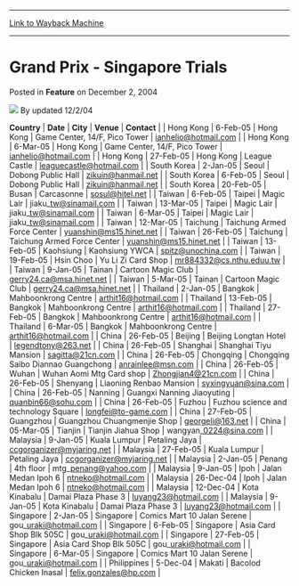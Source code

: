 
---
[Link to Wayback Machine](https://web.archive.org/web/20220819103735/https://magic.wizards.com/en/articles/archive/feature/grand-prix-singapore-trials-2004-12-02)

[_metadata_:wayback_url]:- "https://magic.wizards.com/en/articles/archive/feature/grand-prix-singapore-trials-2004-12-02"
[_metadata_:wayback_raw_url]:- "https://web.archive.org/web/20220819103735id_/https://magic.wizards.com/en/articles/archive/feature/grand-prix-singapore-trials-2004-12-02"
[_metadata_:wayback_capture_timestamp]:- "2022-08-19 10:37:35+00:00"
[_metadata_:publish_date]:- "2004-12-02"
[_metadata_:description]:- "CountryDateCityVenueContact Hong Kong6-Feb-05Hong KongGame Center, 14/F, Pico Towerianhelio@hotmail.com Hong Kong6-Mar-05Hong KongGame Center, 14/F, Pico Towerianhelio@hotmail.com Hong Kong27-Feb-05Hong KongLeague Castleleaguecastle@hotmail.com South Korea2-Jan-05SeoulDobong Public Hallzikuin@hanmail.net South Korea6-Feb-05SeoulDobong Public Hallzikuin@hanmail.net South"
[_metadata_:generator]:- "Drupal 7 (http://drupal.org)"
---


Grand Prix - Singapore Trials
=============================



 Posted in **Feature**
 on December 2, 2004 






![](https://media.magic.wizards.com/styles/auth_small/public/generic-avatar-150_431.png)
By updated 12/2/04













 **Country** | **Date** | **City** | **Venue** | **Contact** |
| Hong Kong | 6-Feb-05 | Hong Kong | Game Center, 14/F, Pico Tower | ianhelio@hotmail.com |
| Hong Kong | 6-Mar-05 | Hong Kong | Game Center, 14/F, Pico Tower | ianhelio@hotmail.com |
| Hong Kong | 27-Feb-05 | Hong Kong | League Castle | leaguecastle@hotmail.com |
| South Korea | 2-Jan-05 | Seoul | Dobong Public Hall | zikuin@hanmail.net |
| South Korea | 6-Feb-05 | Seoul | Dobong Public Hall | zikuin@hanmail.net |
| South Korea | 20-Feb-05 | Busan | Carcasonne | sosul@hitel.net |
| Taiwan | 6-Feb-05 | Taipei | Magic Lair | jiaku\_tw@sinamail.com |
| Taiwan | 13-Mar-05 | Taipei | Magic Lair | jiaku\_tw@sinamail.com |
| Taiwan | 6-Mar-05 | Taipei | Magic Lair | jiaku\_tw@sinamail.com |
| Taiwan | 12-Mar-05 | Taichung | Taichung Armed Force Center | yuanshin@ms15.hinet.net |
| Taiwan | 26-Feb-05 | Taichung | Taichung Armed Force Center | yuanshin@ms15.hinet.net |
| Taiwan | 13-Feb-05 | Kaohsiung | Kaohsiung YWCA | spitz@unochina.com |
| Taiwan | 19-Feb-05 | Hsin Choo | Yu Li Zi Card Shop | mr884332@cs.nthu.eduu.tw |
| Taiwan | 9-Jan-05 | Tainan | Cartoon Magic Club | gerry24.ca@msa.hinet.net |
| Taiwan | 5-Mar-05 | Tainan | Cartoon Magic Club | gerry24.ca@msa.hinet.net |
| Thailand | 2-Jan-05 | Bangkok | Mahboonkrong Centre | arthit16@hotmail.com |
| Thailand | 13-Feb-05 | Bangkok | Mahboonkrong Centre | arthit16@hotmail.com |
| Thailand | 27-Feb-05 | Bangkok | Mahboonkrong Centre | arthit16@hotmail.com |
| Thailand | 6-Mar-05 | Bangkok | Mahboonkrong Centre | arthit16@hotmail.com |
| China | 26-Feb-05 | Beijing  | Beijing Longtan Hotel | legendtony@263.net |
| China | 26-Feb-05 | Shanghai | Shanghai Tiyu Mansion | sagitta@21cn.com |
| China | 26-Feb-05 | Chongqing | Chongqing Saibo Diannao Guangchong | anrainlee@msn.com |
| China | 26-Feb-05 | Wuhan | Wuhan Aomi Mtg Card shop | Zhongjian4@21cn.com |
| China | 26-Feb-05 | Shenyang | Liaoning Renbao Mansion  | syxingyuan@sina.com |
| China | 26-Feb-05 | Nanning | Guangxi Nanning Jiaoyuting | quanbin66@sohu.com |
| China | 26-Feb-05 | Fuzhou | Fuzhou science and technology Square | longfei@to-game.com |
| China | 27-Feb-05 | Guangzhou | Guangzhou Chuangmenjie Shop | georgeli@163.net |
| China | 05-Mar-05 | Tianjin | Tianjin Jiahua Shop | wangyan\_0224@sina.com |
| Malaysia | 9-Jan-05 | Kuala Lumpur | Petaling Jaya | ccgorganizer@myjaring.net |
| Malaysia | 27-Feb-05 | Kuala Lumpur | Petaling Jaya | ccgorganizer@myjaring.net |
| Malaysia | 2-Jan-05 | Penang | 4th floor | mtg\_penang@yahoo.com |
| Malaysia | 9-Jan-05 | Ipoh | Jalan Medan Ipoh 6 | ntneko@hotmail.com |
| Malaysia | 26-Dec-04 | Ipoh | Jalan Medan Ipoh 6 | ntneko@hotmail.com |
| Malaysia | 12-Dec-04 | Kota Kinabalu | Damai Plaza Phase 3 | luyang23@hotmail.com |
| Malaysia | 9-Jan-05 | Kota Kinabalu | Damai Plaza Phase 3 | luyang23@hotmail.com |
| Singapore | 2-Jan-05 | Singapore | Comics Mart 10 Jalan Serene | gou\_uraki@hotmail.com |
| Singapore | 6-Feb-05 | Singapore | Asia Card Shop Blk 505C | gou\_uraki@hotmail.com |
| Singapore | 27-Feb-05 | Singapore | Asia Card Shop Blk 505C | gou\_uraki@hotmail.com |
| Singapore | 6-Mar-05 | Singapore | Comics Mart 10 Jalan Serene | gou\_uraki@hotmail.com |
| Philippines | 5-Dec-04 | Makati | Bacolod Chicken Inasal | felix.gonzales@hp.com |







